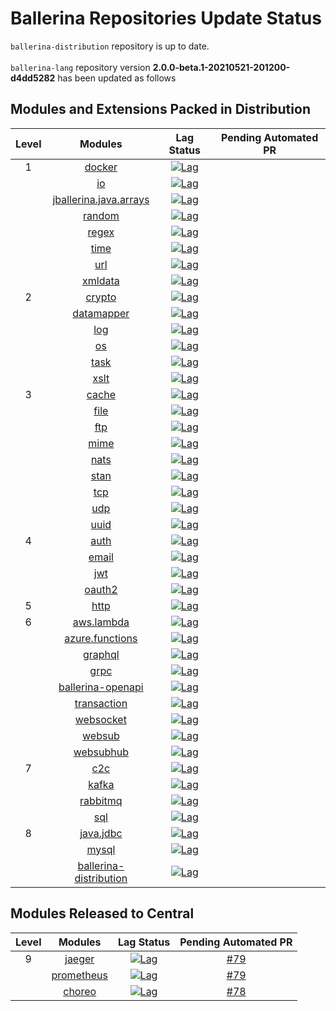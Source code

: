 # Ballerina Repositories Update Status
`ballerina-distribution` repository is up to date.<br>
<br>`ballerina-lang` repository version **2.0.0-beta.1-20210521-201200-d4dd5282** has been updated as follows
## Modules and Extensions Packed in Distribution
| Level | Modules | Lag Status | Pending Automated PR |
|:---:|:---:|:---:|:---:|
| 1 | [docker](https://github.com/ballerina-platform/module-ballerina-docker) | [![Lag](https://img.shields.io/badge/lag-N/A-brightgreen)](https://github.com/ballerina-platform/module-ballerina-docker/blob/master/gradle.properties) | []() | 
|  | [io](https://github.com/ballerina-platform/module-ballerina-io) | [![Lag](https://img.shields.io/badge/lag-N/A-brightgreen)](https://github.com/ballerina-platform/module-ballerina-io/blob/master/gradle.properties) | []() | 
|  | [jballerina.java.arrays](https://github.com/ballerina-platform/module-ballerina-jballerina.java.arrays) | [![Lag](https://img.shields.io/badge/lag-N/A-brightgreen)](https://github.com/ballerina-platform/module-ballerina-jballerina.java.arrays/blob/master/gradle.properties) | []() | 
|  | [random](https://github.com/ballerina-platform/module-ballerina-random) | [![Lag](https://img.shields.io/badge/lag-N/A-brightgreen)](https://github.com/ballerina-platform/module-ballerina-random/blob/main/gradle.properties) | []() | 
|  | [regex](https://github.com/ballerina-platform/module-ballerina-regex) | [![Lag](https://img.shields.io/badge/lag-N/A-brightgreen)](https://github.com/ballerina-platform/module-ballerina-regex/blob/main/gradle.properties) | []() | 
|  | [time](https://github.com/ballerina-platform/module-ballerina-time) | [![Lag](https://img.shields.io/badge/lag-N/A-brightgreen)](https://github.com/ballerina-platform/module-ballerina-time/blob/master/gradle.properties) | []() | 
|  | [url](https://github.com/ballerina-platform/module-ballerina-url) | [![Lag](https://img.shields.io/badge/lag-N/A-brightgreen)](https://github.com/ballerina-platform/module-ballerina-url/blob/master/gradle.properties) | []() | 
|  | [xmldata](https://github.com/ballerina-platform/module-ballerina-xmldata) | [![Lag](https://img.shields.io/badge/lag-N/A-brightgreen)](https://github.com/ballerina-platform/module-ballerina-xmldata/blob/master/gradle.properties) | []() | 
| 2 | [crypto](https://github.com/ballerina-platform/module-ballerina-crypto) | [![Lag](https://img.shields.io/badge/lag-N/A-brightgreen)](https://github.com/ballerina-platform/module-ballerina-crypto/blob/master/gradle.properties) | []() | 
|  | [datamapper](https://github.com/ballerina-platform/module-ballerinax-datamapper) | [![Lag](https://img.shields.io/badge/lag-N/A-brightgreen)](https://github.com/ballerina-platform/module-ballerinax-datamapper/blob/master/gradle.properties) | []() | 
|  | [log](https://github.com/ballerina-platform/module-ballerina-log) | [![Lag](https://img.shields.io/badge/lag-N/A-brightgreen)](https://github.com/ballerina-platform/module-ballerina-log/blob/master/gradle.properties) | []() | 
|  | [os](https://github.com/ballerina-platform/module-ballerina-os) | [![Lag](https://img.shields.io/badge/lag-N/A-brightgreen)](https://github.com/ballerina-platform/module-ballerina-os/blob/master/gradle.properties) | []() | 
|  | [task](https://github.com/ballerina-platform/module-ballerina-task) | [![Lag](https://img.shields.io/badge/lag-N/A-brightgreen)](https://github.com/ballerina-platform/module-ballerina-task/blob/master/gradle.properties) | []() | 
|  | [xslt](https://github.com/ballerina-platform/module-ballerina-xslt) | [![Lag](https://img.shields.io/badge/lag-N/A-brightgreen)](https://github.com/ballerina-platform/module-ballerina-xslt/blob/master/gradle.properties) | []() | 
| 3 | [cache](https://github.com/ballerina-platform/module-ballerina-cache) | [![Lag](https://img.shields.io/badge/lag-N/A-brightgreen)](https://github.com/ballerina-platform/module-ballerina-cache/blob/master/gradle.properties) | []() | 
|  | [file](https://github.com/ballerina-platform/module-ballerina-file) | [![Lag](https://img.shields.io/badge/lag-N/A-brightgreen)](https://github.com/ballerina-platform/module-ballerina-file/blob/master/gradle.properties) | []() | 
|  | [ftp](https://github.com/ballerina-platform/module-ballerina-ftp) | [![Lag](https://img.shields.io/badge/lag-N/A-brightgreen)](https://github.com/ballerina-platform/module-ballerina-ftp/blob/master/gradle.properties) | []() | 
|  | [mime](https://github.com/ballerina-platform/module-ballerina-mime) | [![Lag](https://img.shields.io/badge/lag-N/A-brightgreen)](https://github.com/ballerina-platform/module-ballerina-mime/blob/master/gradle.properties) | []() | 
|  | [nats](https://github.com/ballerina-platform/module-ballerinax-nats) | [![Lag](https://img.shields.io/badge/lag-N/A-brightgreen)](https://github.com/ballerina-platform/module-ballerinax-nats/blob/master/gradle.properties) | []() | 
|  | [stan](https://github.com/ballerina-platform/module-ballerinax-stan) | [![Lag](https://img.shields.io/badge/lag-N/A-brightgreen)](https://github.com/ballerina-platform/module-ballerinax-stan/blob/main/gradle.properties) | []() | 
|  | [tcp](https://github.com/ballerina-platform/module-ballerina-tcp) | [![Lag](https://img.shields.io/badge/lag-N/A-brightgreen)](https://github.com/ballerina-platform/module-ballerina-tcp/blob/master/gradle.properties) | []() | 
|  | [udp](https://github.com/ballerina-platform/module-ballerina-udp) | [![Lag](https://img.shields.io/badge/lag-N/A-brightgreen)](https://github.com/ballerina-platform/module-ballerina-udp/blob/main/gradle.properties) | []() | 
|  | [uuid](https://github.com/ballerina-platform/module-ballerina-uuid) | [![Lag](https://img.shields.io/badge/lag-N/A-brightgreen)](https://github.com/ballerina-platform/module-ballerina-uuid/blob/main/gradle.properties) | []() | 
| 4 | [auth](https://github.com/ballerina-platform/module-ballerina-auth) | [![Lag](https://img.shields.io/badge/lag-N/A-brightgreen)](https://github.com/ballerina-platform/module-ballerina-auth/blob/master/gradle.properties) | []() | 
|  | [email](https://github.com/ballerina-platform/module-ballerina-email) | [![Lag](https://img.shields.io/badge/lag-N/A-brightgreen)](https://github.com/ballerina-platform/module-ballerina-email/blob/master/gradle.properties) | []() | 
|  | [jwt](https://github.com/ballerina-platform/module-ballerina-jwt) | [![Lag](https://img.shields.io/badge/lag-N/A-brightgreen)](https://github.com/ballerina-platform/module-ballerina-jwt/blob/master/gradle.properties) | []() | 
|  | [oauth2](https://github.com/ballerina-platform/module-ballerina-oauth2) | [![Lag](https://img.shields.io/badge/lag-N/A-brightgreen)](https://github.com/ballerina-platform/module-ballerina-oauth2/blob/master/gradle.properties) | []() | 
| 5 | [http](https://github.com/ballerina-platform/module-ballerina-http) | [![Lag](https://img.shields.io/badge/lag-N/A-brightgreen)](https://github.com/ballerina-platform/module-ballerina-http/blob/master/gradle.properties) | []() | 
| 6 | [aws.lambda](https://github.com/ballerina-platform/module-ballerinax-aws.lambda) | [![Lag](https://img.shields.io/badge/lag-N/A-brightgreen)](https://github.com/ballerina-platform/module-ballerinax-aws.lambda/blob/master/gradle.properties) | []() | 
|  | [azure.functions](https://github.com/ballerina-platform/module-ballerinax-azure.functions) | [![Lag](https://img.shields.io/badge/lag-N/A-brightgreen)](https://github.com/ballerina-platform/module-ballerinax-azure.functions/blob/master/gradle.properties) | []() | 
|  | [graphql](https://github.com/ballerina-platform/module-ballerina-graphql) | [![Lag](https://img.shields.io/badge/lag-N/A-brightgreen)](https://github.com/ballerina-platform/module-ballerina-graphql/blob/master/gradle.properties) | []() | 
|  | [grpc](https://github.com/ballerina-platform/module-ballerina-grpc) | [![Lag](https://img.shields.io/badge/lag-N/A-brightgreen)](https://github.com/ballerina-platform/module-ballerina-grpc/blob/master/gradle.properties) | []() | 
|  | [ballerina-openapi](https://github.com/ballerina-platform/ballerina-openapi) | [![Lag](https://img.shields.io/badge/lag-N/A-brightgreen)](https://github.com/ballerina-platform/ballerina-openapi/blob/master/gradle.properties) | []() | 
|  | [transaction](https://github.com/ballerina-platform/module-ballerinai-transaction) | [![Lag](https://img.shields.io/badge/lag-N/A-brightgreen)](https://github.com/ballerina-platform/module-ballerinai-transaction/blob/master/gradle.properties) | []() | 
|  | [websocket](https://github.com/ballerina-platform/module-ballerina-websocket) | [![Lag](https://img.shields.io/badge/lag-N/A-brightgreen)](https://github.com/ballerina-platform/module-ballerina-websocket/blob/main/gradle.properties) | []() | 
|  | [websub](https://github.com/ballerina-platform/module-ballerina-websub) | [![Lag](https://img.shields.io/badge/lag-N/A-brightgreen)](https://github.com/ballerina-platform/module-ballerina-websub/blob/master/gradle.properties) | []() | 
|  | [websubhub](https://github.com/ballerina-platform/module-ballerina-websubhub) | [![Lag](https://img.shields.io/badge/lag-N/A-brightgreen)](https://github.com/ballerina-platform/module-ballerina-websubhub/blob/main/gradle.properties) | []() | 
| 7 | [c2c](https://github.com/ballerina-platform/module-ballerina-c2c) | [![Lag](https://img.shields.io/badge/lag-N/A-brightgreen)](https://github.com/ballerina-platform/module-ballerina-c2c/blob/master/gradle.properties) | []() | 
|  | [kafka](https://github.com/ballerina-platform/module-ballerinax-kafka) | [![Lag](https://img.shields.io/badge/lag-N/A-brightgreen)](https://github.com/ballerina-platform/module-ballerinax-kafka/blob/master/gradle.properties) | []() | 
|  | [rabbitmq](https://github.com/ballerina-platform/module-ballerinax-rabbitmq) | [![Lag](https://img.shields.io/badge/lag-N/A-brightgreen)](https://github.com/ballerina-platform/module-ballerinax-rabbitmq/blob/master/gradle.properties) | []() | 
|  | [sql](https://github.com/ballerina-platform/module-ballerina-sql) | [![Lag](https://img.shields.io/badge/lag-N/A-brightgreen)](https://github.com/ballerina-platform/module-ballerina-sql/blob/master/gradle.properties) | []() | 
| 8 | [java.jdbc](https://github.com/ballerina-platform/module-ballerinax-java.jdbc) | [![Lag](https://img.shields.io/badge/lag-N/A-brightgreen)](https://github.com/ballerina-platform/module-ballerinax-java.jdbc/blob/master/gradle.properties) | []() | 
|  | [mysql](https://github.com/ballerina-platform/module-ballerinax-mysql) | [![Lag](https://img.shields.io/badge/lag-N/A-brightgreen)](https://github.com/ballerina-platform/module-ballerinax-mysql/blob/master/gradle.properties) | []() | 
|  | [ballerina-distribution](https://github.com/ballerina-platform/ballerina-distribution) | [![Lag](https://img.shields.io/badge/lag-N/A-brightgreen)](https://github.com/ballerina-platform/ballerina-distribution/blob/master/gradle.properties) | []() | 
## Modules Released to Central
| Level | Modules | Lag Status | Pending Automated PR |
|:---:|:---:|:---:|:---:|
| 9 | [jaeger](https://github.com/ballerina-platform/module-ballerinax-jaeger) | [![Lag](https://img.shields.io/badge/lag-6%20days-red)](https://github.com/ballerina-platform/module-ballerinax-jaeger/blob/main/gradle.properties) | [#79](https://github.com/ballerina-platform/module-ballerinax-jaeger/pull/79) | 
|  | [prometheus](https://github.com/ballerina-platform/module-ballerinax-prometheus) | [![Lag](https://img.shields.io/badge/lag-6%20days-red)](https://github.com/ballerina-platform/module-ballerinax-prometheus/blob/main/gradle.properties) | [#79](https://github.com/ballerina-platform/module-ballerinax-prometheus/pull/79) | 
|  | [choreo](https://github.com/ballerina-platform/module-ballerinax-choreo) | [![Lag](https://img.shields.io/badge/lag-6%20days-red)](https://github.com/ballerina-platform/module-ballerinax-choreo/blob/main/gradle.properties) | [#78](https://github.com/ballerina-platform/module-ballerinax-choreo/pull/78) | 
